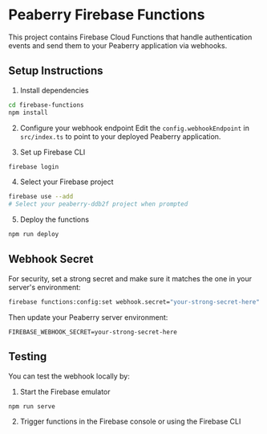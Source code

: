 # Peaberry Firebase Functions

This project contains Firebase Cloud Functions that handle authentication events and send them to your Peaberry application via webhooks.

## Setup Instructions

1. Install dependencies
```bash
cd firebase-functions
npm install
```

2. Configure your webhook endpoint
Edit the `config.webhookEndpoint` in `src/index.ts` to point to your deployed Peaberry application.

3. Set up Firebase CLI
```bash
firebase login
```

4. Select your Firebase project
```bash
firebase use --add
# Select your peaberry-ddb2f project when prompted
```

5. Deploy the functions
```bash
npm run deploy
```

## Webhook Secret

For security, set a strong secret and make sure it matches the one in your server's environment:

```bash
firebase functions:config:set webhook.secret="your-strong-secret-here"
```

Then update your Peaberry server environment:
```
FIREBASE_WEBHOOK_SECRET=your-strong-secret-here
```

## Testing

You can test the webhook locally by:

1. Start the Firebase emulator
```bash
npm run serve
```

2. Trigger functions in the Firebase console or using the Firebase CLI
